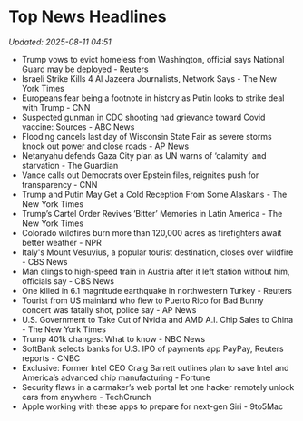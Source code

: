 # Top News Headlines

_Updated: 2025-08-11 04:51_

- Trump vows to evict homeless from Washington, official says National Guard may be deployed - Reuters
- Israeli Strike Kills 4 Al Jazeera Journalists, Network Says - The New York Times
- Europeans fear being a footnote in history as Putin looks to strike deal with Trump - CNN
- Suspected gunman in CDC shooting had grievance toward Covid vaccine: Sources - ABC News
- Flooding cancels last day of Wisconsin State Fair as severe storms knock out power and close roads - AP News
- Netanyahu defends Gaza City plan as UN warns of ‘calamity’ and starvation - The Guardian
- Vance calls out Democrats over Epstein files, reignites push for transparency - CNN
- Trump and Putin May Get a Cold Reception From Some Alaskans - The New York Times
- Trump’s Cartel Order Revives ‘Bitter’ Memories in Latin America - The New York Times
- Colorado wildfires burn more than 120,000 acres as firefighters await better weather - NPR
- Italy's Mount Vesuvius, a popular tourist destination, closes over wildfire - CBS News
- Man clings to high-speed train in Austria after it left station without him, officials say - CBS News
- One killed in 6.1 magnitude earthquake in northwestern Turkey - Reuters
- Tourist from US mainland who flew to Puerto Rico for Bad Bunny concert was fatally shot, police say - AP News
- U.S. Government to Take Cut of Nvidia and AMD A.I. Chip Sales to China - The New York Times
- Trump 401k changes: What to know - NBC News
- SoftBank selects banks for U.S. IPO of payments app PayPay, Reuters reports - CNBC
- Exclusive: Former Intel CEO Craig Barrett outlines plan to save Intel and America’s advanced chip manufacturing - Fortune
- Security flaws in a carmaker’s web portal let one hacker remotely unlock cars from anywhere - TechCrunch
- Apple working with these apps to prepare for next-gen Siri - 9to5Mac